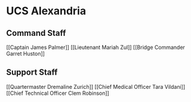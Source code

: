 # UCS Alexandria
## Command Staff
[[Captain James Palmer]]
[[Lieutenant Mariah Zul]]
[[Bridge Commander Garret Huston]]

## Support Staff

[[Quartermaster Dremaline Zurich]]
[[Chief Medical Officer Tara Vildani]]
[[Chief Technical Officer Clem Robinson]]
